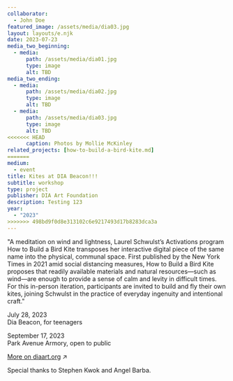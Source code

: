 ```yaml
---
collaborator:
  - John Doe
featured_image: /assets/media/dia03.jpg
layout: layouts/e.njk
date: 2023-07-23
media_two_beginning:
  - media:
      path: /assets/media/dia01.jpg
      type: image
      alt: TBD
media_two_ending:
  - media:
      path: /assets/media/dia02.jpg
      type: image
      alt: TBD
  - media:
      path: /assets/media/dia03.jpg
      type: image
      alt: TBD
<<<<<<< HEAD
      caption: Photos by Mollie McKinley
related_projects: [how-to-build-a-bird-kite.md]
=======
medium:
  - event
title: Kites at DIA Beacon!!!
subtitle: workshop
type: project
publisher: DIA Art Foundation
description: Testing 123
year:
  - "2023"
>>>>>>> 498bd9f0d8e313102c6e9217493d17b8283dca3a
---
```


"A meditation on wind and lightness, Laurel Schwulst’s Activations program How to Build a Bird Kite transposes her interactive digital piece of the same name into the physical, communal space. First published by the New York Times in 2021 amid social distancing measures, How to Build a Bird Kite proposes that readily available materials and natural resources—such as wind—are enough to provide a sense of calm and levity in difficult times. For this in-person iteration, participants are invited to build and fly their own kites, joining Schwulst in the practice of everyday ingenuity and intentional craft." 

July 28, 2023<br>
Dia Beacon, for teenagers

September 17, 2023<br>
Park Avenue Armory, open to public

<a href="https://www.diaart.org/program/calendar/activations-how-to-build-a-bird-kite-learning-program-09172023" target="_blank">More on diaart.org</a> ↗

Special thanks to Stephen Kwok and Angel Barba.
